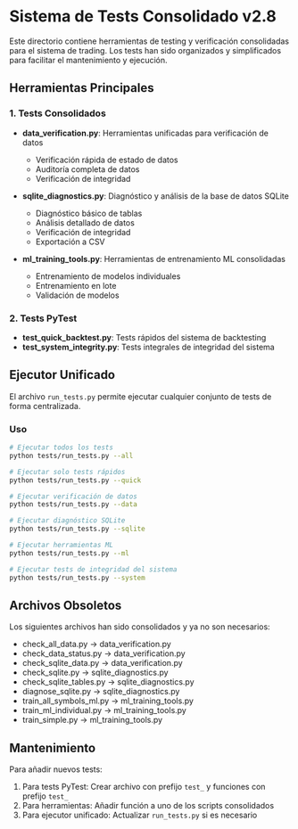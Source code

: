 # Sistema de Tests Consolidado v2.8

Este directorio contiene herramientas de testing y verificación consolidadas para el sistema de trading.
Los tests han sido organizados y simplificados para facilitar el mantenimiento y ejecución.

## Herramientas Principales

### 1. Tests Consolidados

- **data_verification.py**: Herramientas unificadas para verificación de datos
  - Verificación rápida de estado de datos
  - Auditoría completa de datos
  - Verificación de integridad

- **sqlite_diagnostics.py**: Diagnóstico y análisis de la base de datos SQLite
  - Diagnóstico básico de tablas
  - Análisis detallado de datos
  - Verificación de integridad
  - Exportación a CSV

- **ml_training_tools.py**: Herramientas de entrenamiento ML consolidadas
  - Entrenamiento de modelos individuales
  - Entrenamiento en lote
  - Validación de modelos

### 2. Tests PyTest

- **test_quick_backtest.py**: Tests rápidos del sistema de backtesting
- **test_system_integrity.py**: Tests integrales de integridad del sistema

## Ejecutor Unificado

El archivo `run_tests.py` permite ejecutar cualquier conjunto de tests de forma centralizada.

### Uso

```bash
# Ejecutar todos los tests
python tests/run_tests.py --all

# Ejecutar solo tests rápidos
python tests/run_tests.py --quick

# Ejecutar verificación de datos
python tests/run_tests.py --data

# Ejecutar diagnóstico SQLite
python tests/run_tests.py --sqlite

# Ejecutar herramientas ML
python tests/run_tests.py --ml

# Ejecutar tests de integridad del sistema
python tests/run_tests.py --system
```

## Archivos Obsoletos

Los siguientes archivos han sido consolidados y ya no son necesarios:

- check_all_data.py → data_verification.py
- check_data_status.py → data_verification.py
- check_sqlite_data.py → data_verification.py
- check_sqlite.py → sqlite_diagnostics.py
- check_sqlite_tables.py → sqlite_diagnostics.py
- diagnose_sqlite.py → sqlite_diagnostics.py
- train_all_symbols_ml.py → ml_training_tools.py
- train_ml_individual.py → ml_training_tools.py
- train_simple.py → ml_training_tools.py

## Mantenimiento

Para añadir nuevos tests:

1. Para tests PyTest: Crear archivo con prefijo `test_` y funciones con prefijo `test_`
2. Para herramientas: Añadir función a uno de los scripts consolidados
3. Para ejecutor unificado: Actualizar `run_tests.py` si es necesario